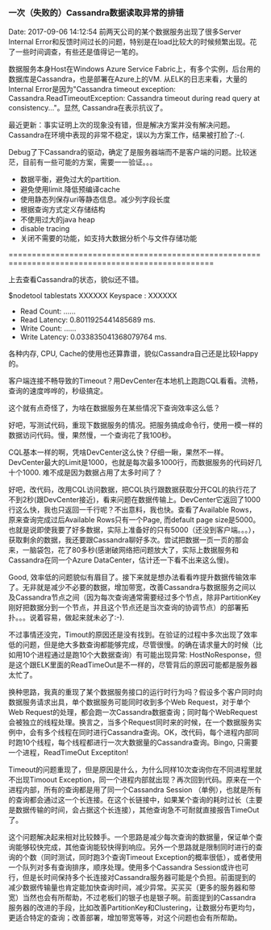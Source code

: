<!--
title: 一次（失败的）Cassandra数据读取异常的排错
date: 2017-09-06 14:12:54
tags:
- Cassandra
-->
### 一次（失败的）Cassandra数据读取异常的排错
Date: 2017-09-06 14:12:54
前两天公司的某个数据服务出现了很多Server Internal Error和反馈时间过长的问题，特别是在load比较大的时候频繁出现。花了一些时间调查，有些还是值得记一笔的。

数据服务本身Host在Windows Azure Service Fabric上，有多个实例，后台用的数据库是Cassandra，也是部署在Azure上的VM. 从ELK的日志来看，大量的Internal Error是因为"Cassandra timeout exception: Cassandra.ReadTimeoutException: Cassandra timeout during read query at consistency..."。显然, Cassandra在表示抗议了。

<!-- More-->

最近更新：事实证明上次的现象没有错，但是解决方案并没有解决问题。Cassandra在环境中表现的非常不稳定，误以为方案工作，结果被打脸了:-(.

Debug了下Cassandra的驱动，确定了是服务器端而不是客户端的问题。比较迷茫，目前有一些可能的方案，需要一一验证。。。
- 数据平衡，避免过大的partition.
- 避免使用limit.降低预编译cache
- 使用静态列保存uri等静态信息。减少列字段长度
- 根据查询方式定义存储结构
- 不使用过大的java heap
- disable tracing
- 关闭不需要的功能，如支持大数据分析个与文件存储功能

==================================================================================================

上去查看Cassandra的状态，貌似还不错。

$nodetool tablestats XXXXXX
Keyspace : XXXXXX
- Read Count: ......
- Read Latency: 0.8011925441485689 ms.
- Write Count: ......
- Write Latency: 0.033835041368079764 ms.

各种内存, CPU, Cache的使用也还算靠谱，貌似Cassandra自己还是比较Happy的。

客户端连接不畅导致的Timeout？用DevCenter在本地机上跑跑CQL看看。流畅，查询的速度哗哗的，秒级搞定。

这个就有点奇怪了，为啥在数据服务在某些情况下查询效率这么低？


好吧，写测试代码，重现下数据服务的情况。把服务搞成命令行，使用一模一样的数据访问代码。慢，果然慢，一个查询花了我100秒。

CQL基本一样的啊，凭啥DevCenter这么快？仔细一瞅，果然不一样。 DevCenter最大的Limit是1000，也就是每次最多1000行，而数据服务的代码好几十个1000. 难不成是因为数据占用了太多时间了？

好吧，改代码，改用CQL访问数据，把CQL执行跟数据获取分开CQL的执行花了不到2秒(跟DevCenter接近)，看来问题在数据传输上。DevCenter它返回了1000行这么快，我也只返回一千行呢？不出意料，我也快。查看了Available Rows，原来查询完成过后Available Rows只有一个Page, 而default page size是5000。也就是说即使我要了好多数据，实际上准备好的只有5000（还没到客户端。。。），获取剩余的数据，我还要跟Cassandra聊好多次。尝试把数据一页一页的那会来，一脑袋包，花了80多秒(感谢破网络把问题放大了，实际上数据服务和Cassandra在同一个Azure DataCenter，估计还一下看不出来这么慢)。

Good, 效率低的问题貌似有眉目了。接下来就是想办法看看咋提升数据传输效率了。无非就是减少不必要的数据，增加带宽，改善Cassandra与数据服务之间以及Cassandra节点之间（因为每次查询通常需要经过多个节点，除非PartitionKey刚好把数据分到一个节点，并且这个节点还是当次查询的协调节点）的部署拓扑。。。说着容易，做起来就未必了:-).

不过事情还没完，Timout的原因还是没有找到。在验证的过程中多次出现了效率低的问题，但是绝大多数查询都能够完成，尽管很慢。的确在请求量大的时候（比如用10个进程通过是跑10个大数据查询）有可能出现异常: HostNoResponse，但是这个跟ELK里面的ReadTimeOut是不一样的，尽管背后的原因可能都是服务器太忙了。

换种思路，我真的重现了某个数据服务接口的运行时行为吗？假设多个客户同时向数据服务请求出具，单个数据服务可能同时收到多个Web Request，对于单个Web Request的处理，都会跑一次Cassandra数据查询；同时每个WebRequest会被独立的线程处理。换言之，当多个Request同时来的时候，在一个数据服务实例中，会有多个线程在同时进行Cassandra查询。OK，改代码，每个进程内部同时跑10个线程，每个线程都进行一次大数据量的Cassandra查询。Bingo, 只需要一个进程，ReadTimeOut Exceptiton!

Timeout的问题重现了，但是原因是什么，为什么同样10次查询你在不同进程里就不出现Timoout Exception，同一个进程内部就出现？再次回到代码。原来在一个进程内部，所有的查询都是用了同一个Cassandra Session （单例），也就是所有的查询都会通过这一个长连接。在这个长链接中，如果某个查询的耗时过长（主要是数据传输的时间，会占据这个长连接），其他查询急不可耐就直接报告TimeOut了。

这个问题解决起来相对比较棘手。一个思路是减少每次查询的数据量，保证单个查询能够较快完成，其他查询能较快得到响应。另外一个思路就是限制同时进行的查询的个数（同时测试，同时跑3个查询Timeout Exception的概率很低），或者使用一个队列对多有查询排序，顺序处理。使用多个Cassandra Session或许也可行，但是长时间保持多个长连接对Cassandra服务器可能是个负担。前面提到的减少数据传输量也肯定能加快查询时间，减少异常。买买买（更多的服务器和带宽）当然也会有所帮助，不过老板们的银子也是银子啊。前面提到的Cassandra服务器的改进的手段，比如改善PartitionKey和Clustering，让数据分布更均匀，更适合特定的查询；改善部署，增加带宽等等，对这个问题也会有所帮助。
